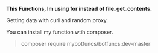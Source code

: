 **This Functions, Im using for instead of file_get_contents.**

Getting data with curl and random proxy.

You can install my function wtih composer.

> composer require mybotfuncs/botfuncs:dev-master

